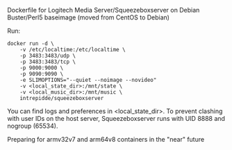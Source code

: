Dockerfile for Logitech Media Server/Squeezeboxserver on Debian Buster/Perl5 baseimage
(moved from CentOS to Debian)

Run:
```
docker run -d \
    -v /etc/localtime:/etc/localtime \
	-p 3483:3483/udp \
	-p 3483:3483/tcp \
	-p 9000:9000 \
	-p 9090:9090 \
	-e SLIMOPTIONS="--quiet --noimage --novideo"
	-v <local_state_dir>:/mnt/state \
	-v <local_music_dir>:/mnt/music \
	intrepidde/squeezeboxserver
```

You can find logs and preferences in \<local_state_dir\>. To prevent clashing with user IDs on the host server, Squeezeboxserver runs with UID 8888 and nogroup (65534).

Preparing for armv32v7 and arm64v8 containers in the "near" future
